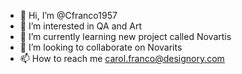 - 👋 Hi, I’m @Cfranco1957
- 👀 I’m interested in QA and Art
- 🌱 I’m currently learning new project called Novartis
- 💞️ I’m looking to collaborate on Novarits
- 📫 How to reach me carol.franco@designory.com

<!---
Cfranco1957/Cfranco1957 is a ✨ special ✨ repository because its `README.md` (this file) appears on your GitHub profile.
You can click the Preview link to take a look at your changes.
--->
